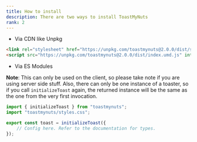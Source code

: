 ```yaml
---
title: How to install
description: There are two ways to install ToastMyNuts
rank: 2
---
```


-   Via CDN like Unpkg

```html
<link rel="stylesheet" href="https://unpkg.com/toastmynuts@2.0.0/dist/styles.css" integrity="sha256-7eQ6VAEIduMDO57CXZFgs0BHnl2Yra0kWf189xqn+pM=" crossorigin="anonymous">
<script src="https://unpkg.com/toastmynuts@2.0.0/dist/index.umd.js" integrity="sha256-NE6HCAqAOOVeap80K1HtFztPRJQLtkWLDIWJhxC711Q=" crossorigin="anonymous"></script>
```

-   Via ES Modules

**Note**: This can only be used on the client, so please take note if you are using
server side stuff. Also, there can only be one instance of a toaster, so if you call ```initializeToast``` again, the returned instance will be the same as the one from the very first invocation.

```ts
import { initializeToast } from "toastmynuts";
import "toastmynuts/styles.css";

export const toast = initializeToast({
	// Config here. Refer to the documentation for types.
});
```
